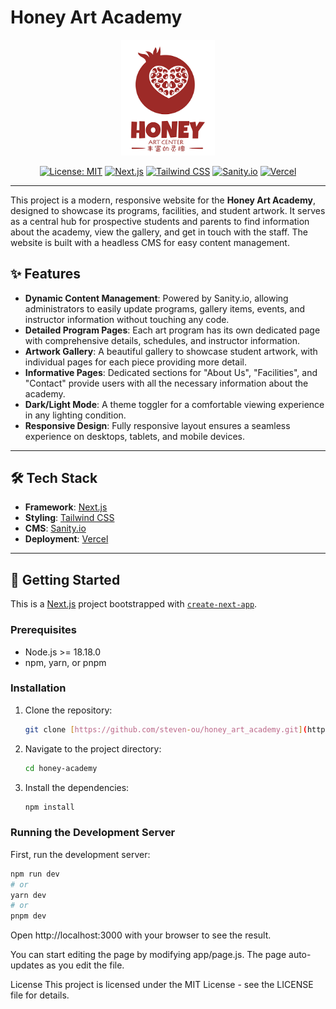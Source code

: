 # Honey Art Academy

<div align="center">
  <img src="honey-academy/public/images.png" alt="Honey Art Academy Logo" width="150"/>
</div>

<div align="center">

[![License: MIT](https://img.shields.io/badge/License-MIT-yellow.svg)](https://opensource.org/licenses/MIT)
[![Next.js](https://img.shields.io/badge/Next.js-000000?style=for-the-badge&logo=nextdotjs&logoColor=white)](https://nextjs.org/)
[![Tailwind CSS](https://img.shields.io/badge/Tailwind_CSS-38B2AC?style=for-the-badge&logo=tailwind-css&logoColor=white)](https://tailwindcss.com/)
[![Sanity.io](https://img.shields.io/badge/Sanity.io-F03E2F?style=for-the-badge&logo=sanity&logoColor=white)](https://www.sanity.io/)
[![Vercel](https://img.shields.io/badge/Vercel-000000?style=for-the-badge&logo=vercel&logoColor=white)](https://vercel.com/)

</div>

---

This project is a modern, responsive website for the **Honey Art Academy**, designed to showcase its programs, facilities, and student artwork. It serves as a central hub for prospective students and parents to find information about the academy, view the gallery, and get in touch with the staff. The website is built with a headless CMS for easy content management.

## ✨ Features

- **Dynamic Content Management**: Powered by Sanity.io, allowing administrators to easily update programs, gallery items, events, and instructor information without touching any code.
- **Detailed Program Pages**: Each art program has its own dedicated page with comprehensive details, schedules, and instructor information.
- **Artwork Gallery**: A beautiful gallery to showcase student artwork, with individual pages for each piece providing more detail.
- **Informative Pages**: Dedicated sections for "About Us", "Facilities", and "Contact" provide users with all the necessary information about the academy.
- **Dark/Light Mode**: A theme toggler for a comfortable viewing experience in any lighting condition.
- **Responsive Design**: Fully responsive layout ensures a seamless experience on desktops, tablets, and mobile devices.

---

## 🛠️ Tech Stack

- **Framework**: [Next.js](https://nextjs.org/)
- **Styling**: [Tailwind CSS](https://tailwindcss.com/)
- **CMS**: [Sanity.io](https://www.sanity.io/)
- **Deployment**: [Vercel](https://vercel.com/)

---

## 🚀 Getting Started

This is a [Next.js](https://nextjs.org/) project bootstrapped with [`create-next-app`](https://github.com/vercel/next.js/tree/canary/packages/create-next-app).

### Prerequisites

- Node.js >= 18.18.0
- npm, yarn, or pnpm

### Installation

1.  Clone the repository:
    ```bash
    git clone [https://github.com/steven-ou/honey_art_academy.git](https://github.com/steven-ou/honey_art_academy.git)
    ```
2.  Navigate to the project directory:
    ```bash
    cd honey-academy
    ```
3.  Install the dependencies:
    ```bash
    npm install
    ```

### Running the Development Server

First, run the development server:

```bash
npm run dev
# or
yarn dev
# or
pnpm dev
```

Open http://localhost:3000 with your browser to see the result.

You can start editing the page by modifying app/page.js. The page auto-updates as you edit the file.

License
This project is licensed under the MIT License - see the LICENSE file for details.
